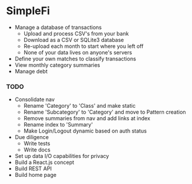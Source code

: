 # SimpleFi

- Manage a database of transactions
  - Upload and process CSV's from your bank
  - Download as a CSV or SQLite3 database
  - Re-upload each month to start where you left off
  - None of your data lives on anyone's servers
- Define your own matches to classify transactions
- View monthly category summaries
- Manage debt

### TODO

- Consolidate nav
    - Rename 'Category' to 'Class' and make static
    - Rename 'Subcategory' to 'Category' and move to Pattern creation
    - Remove summaries from nav and add links at index
    - Rename index to 'Summary'
    - Make Login/Logout dynamic based on auth status
- Due diligence
    - Write tests
    - Write docs
- Set up data I/O capabilities for privacy
- Build a React.js concept
- Build REST API
- Build home page
